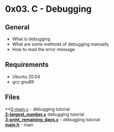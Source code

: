 # 0x03. C - Debugging
## General
- What is debugging
- What are some methods of debugging manually
- How to read the error message
## Requirements
- Ubuntu 20.04
- gcc gnu89
## Files
**[0-main.c](0-main.c) - debugging tutorial  
**[2-largest_number.c](2-largest_number.c)** debugging tutorial  
**[3-print_remaining_days.c](3-print_remaining_days.c)** - debugging tutorial  
**[main.h](main.h)** - main

